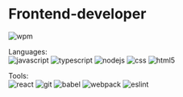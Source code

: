 # Frontend-developer
![wpm](https://img.shields.io/badge/60%20wpm-typing%20speed-green) 

Languages:  
![javascript](https://img.shields.io/badge/-JavaScript-yellow)
![typescript](https://img.shields.io/badge/-TypeScript-blue)
![nodejs](https://img.shields.io/badge/-NodeJs-orange)
![css](https://img.shields.io/badge/-CSS-green)
![html5](https://img.shields.io/badge/-HTML5-orange)

Tools:  
![react](https://img.shields.io/badge/-React-blue)
![git](https://img.shields.io/badge/-Git-black)
![babel](https://img.shields.io/badge/-Babel-yellow)
![webpack](https://img.shields.io/badge/-Webpack-blue)
![eslint](https://img.shields.io/badge/-ESLint-%234c32c3)
